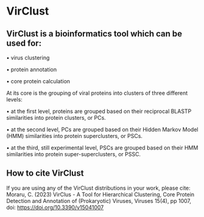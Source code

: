 # VirClust

## VirClust is a bioinformatics tool which can be used for:  

• virus clustering  

• protein annotation  

• core protein calculation  

At its core is the grouping of viral proteins into clusters of three different levels:  

• at the first level, proteins are grouped based on their reciprocal BLASTP similarities into protein clusters, or PCs.  

• at the second level, PCs are grouped based on their Hidden Markov Model (HMM) similarities into protein superclusters, or PSCs.  

• at the third, still experimental level, PSCs are grouped based on their HMM similarities into protein super-superclusters, or PSSC.  

## How to cite VirClust
If you are using any of the VirClust distributions in your work, please cite: Moraru, C. (2023) VirClus - A Tool for Hierarchical Clustering, Core Protein Detection and Annotation of (Prokaryotic) Viruses, Viruses 15(4), pp 1007, doi:  https://doi.org/10.3390/v15041007  

